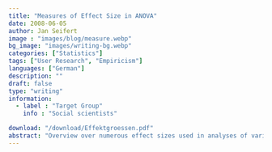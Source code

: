 ```yaml
---
title: "Measures of Effect Size in ANOVA"
date: 2008-06-05
author: Jan Seifert
image : "images/blog/measure.webp"
bg_image: "images/writing-bg.webp"
categories: ["Statistics"]
tags: ["User Research", "Empiricism"]
languages: ["German"]
description: ""
draft: false
type: "writing"
information:
  - label : "Target Group"
    info : "Social scientists"

download: "/download/Effektgroessen.pdf"
abstract: "Overview over numerous effect sizes used in analyses of variance and their use. They can be of great value once you know how to interpret them but the whole topic is rather intransparent. Various authors prefer different effect sizes, there is no agreement and arguments seem biased (at least to me). The mathematics behind them does not make it easier to understand."
---
```

